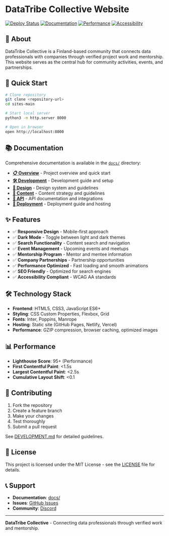 # DataTribe Collective Website

[![Deploy Status](https://img.shields.io/badge/deploy-ready-green)](https://github.com/datatribe-collective/website)
[![Documentation](https://img.shields.io/badge/docs-complete-blue)](./docs/)
[![Performance](https://img.shields.io/badge/performance-95%2B-brightgreen)](https://pagespeed.web.dev/)
[![Accessibility](https://img.shields.io/badge/accessibility-AA-compliant-green)](https://www.w3.org/WAI/WCAG21/quickref/)

## 🎯 About

DataTribe Collective is a Finland-based community that connects data professionals with companies through verified project work and mentorship. This website serves as the central hub for community activities, events, and partnerships.

## 🚀 Quick Start

```bash
# Clone repository
git clone <repository-url>
cd sites-main

# Start local server
python3 -m http.server 8000

# Open in browser
open http://localhost:8000
```

## 📚 Documentation

Comprehensive documentation is available in the [`docs/`](./docs/) directory:

- **[📋 Overview](./docs/README.md)** - Project overview and quick start
- **[🛠️ Development](./docs/DEVELOPMENT.md)** - Development guide and setup
- **[🎨 Design](./docs/DESIGN.md)** - Design system and guidelines
- **[📝 Content](./docs/CONTENT.md)** - Content strategy and guidelines
- **[🔌 API](./docs/API.md)** - API documentation and integrations
- **[🚀 Deployment](./docs/DEPLOYMENT.md)** - Deployment guide and hosting

## ✨ Features

- ✅ **Responsive Design** - Mobile-first approach
- ✅ **Dark Mode** - Toggle between light and dark themes
- ✅ **Search Functionality** - Content search and navigation
- ✅ **Event Management** - Upcoming events and meetups
- ✅ **Mentorship Program** - Mentor and mentee information
- ✅ **Company Partnerships** - Partnership opportunities
- ✅ **Performance Optimized** - Fast loading and smooth animations
- ✅ **SEO Friendly** - Optimized for search engines
- ✅ **Accessibility Compliant** - WCAG AA standards

## 🛠️ Technology Stack

- **Frontend**: HTML5, CSS3, JavaScript ES6+
- **Styling**: CSS Custom Properties, Flexbox, Grid
- **Fonts**: Inter, Poppins, Manrope
- **Hosting**: Static site (GitHub Pages, Netlify, Vercel)
- **Performance**: GZIP compression, browser caching, optimized images

## 📊 Performance

- **Lighthouse Score**: 95+ (Performance)
- **First Contentful Paint**: <1.5s
- **Largest Contentful Paint**: <2.5s
- **Cumulative Layout Shift**: <0.1

## 🤝 Contributing

1. Fork the repository
2. Create a feature branch
3. Make your changes
4. Test thoroughly
5. Submit a pull request

See [DEVELOPMENT.md](./docs/DEVELOPMENT.md) for detailed guidelines.

## 📄 License

This project is licensed under the MIT License - see the [LICENSE](LICENSE) file for details.

## 📞 Support

- **Documentation**: [docs/](./docs/)
- **Issues**: [GitHub Issues](https://github.com/datatribe-collective/website/issues)
- **Community**: [Discord](https://discord.gg/datatribe)

---

**DataTribe Collective** - Connecting data professionals through verified work and mentorship.
